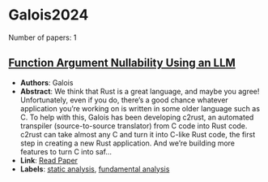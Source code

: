 # Galois2024

Number of papers: 1

## [Function Argument Nullability Using an LLM](paper_1.md)
- **Authors**: Galois
- **Abstract**: We think that Rust is a great language, and maybe you agree! Unfortunately, even if you do, there’s a good chance whatever application you’re working on is written in some older language such as C. To help with this, Galois has been developing c2rust, an automated transpiler (source-to-source translator) from C code into Rust code. c2rust can take almost any C and turn it into C-like Rust code, the first step in creating a new Rust application. And we’re building more features to turn C into saf...
- **Link**: [Read Paper](https://galois.com/blog/2024/11/function-argument-nullability-using-an-llm/)
- **Labels**: [static analysis](../../labels/static_analysis.md), [fundamental analysis](../../labels/fundamental_analysis.md)

